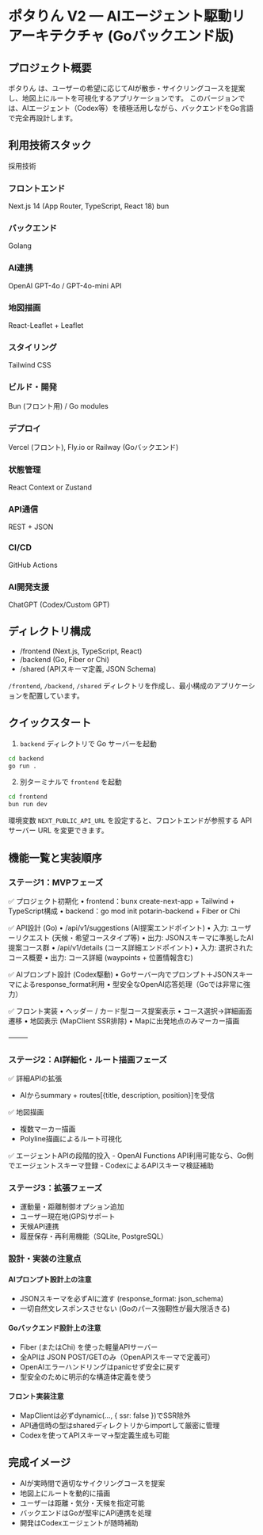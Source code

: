 # ポタりん V2 — AIエージェント駆動リアーキテクチャ (Goバックエンド版)

## プロジェクト概要

ポタりん は、ユーザーの希望に応じてAIが散歩・サイクリングコースを提案し、地図上にルートを可視化するアプリケーションです。
このバージョンでは、AIエージェント（Codex等）を積極活用しながら、バックエンドをGo言語で完全再設計します。

## 利用技術スタック

採用技術

### フロントエンド

Next.js 14 (App Router, TypeScript, React 18)
bun

### バックエンド

Golang

### AI連携

OpenAI GPT-4o / GPT-4o-mini API

### 地図描画

React-Leaflet + Leaflet

### スタイリング

Tailwind CSS

### ビルド・開発

Bun (フロント用) / Go modules

### デプロイ

Vercel (フロント), Fly.io or Railway (Goバックエンド)

### 状態管理

React Context or Zustand

### API通信

REST + JSON

### CI/CD

GitHub Actions

### AI開発支援

ChatGPT (Codex/Custom GPT)

## ディレクトリ構成

- /frontend (Next.js, TypeScript, React)
- /backend (Go, Fiber or Chi)
- /shared (APIスキーマ定義, JSON Schema)

`/frontend`, `/backend`, `/shared` ディレクトリを作成し、最小構成のアプリケーションを配置しています。

## クイックスタート

1. `backend` ディレクトリで Go サーバーを起動

```bash
cd backend
go run .
```

2. 別ターミナルで `frontend` を起動

```bash
cd frontend
bun run dev
```

環境変数 `NEXT_PUBLIC_API_URL` を設定すると、フロントエンドが参照する API サーバー URL を変更できます。

## 機能一覧と実装順序

### ステージ1：MVPフェーズ

✅ プロジェクト初期化
• frontend：bunx create-next-app + Tailwind + TypeScript構成
• backend：go mod init potarin-backend + Fiber or Chi

✅ API設計 (Go)
• /api/v1/suggestions (AI提案エンドポイント)
• 入力: ユーザーリクエスト (天候・希望コースタイプ等)
• 出力: JSONスキーマに準拠したAI提案コース群
• /api/v1/details (コース詳細エンドポイント)
• 入力: 選択されたコース概要
• 出力: コース詳細 (waypoints + 位置情報含む)

✅ AIプロンプト設計 (Codex駆動)
• Goサーバー内でプロンプト＋JSONスキーマによるresponse_format利用
• 型安全なOpenAI応答処理（Goでは非常に強力）

✅ フロント実装
• ヘッダー / カード型コース提案表示
• コース選択→詳細画面遷移
• 地図表示 (MapClient SSR排除)
• Mapに出発地点のみマーカー描画

⸻

### ステージ2：AI詳細化・ルート描画フェーズ

✅ 詳細APIの拡張

- AIからsummary + routes[{title, description, position}]を受信

✅ 地図描画

- 複数マーカー描画
- Polyline描画によるルート可視化

✅ エージェントAPIの段階的投入 - OpenAI Functions API利用可能なら、Go側でエージェントスキーマ登録 - CodexによるAPIスキーマ検証補助

### ステージ3：拡張フェーズ

- 運動量・距離制御オプション追加
- ユーザー現在地(GPS)サポート
- 天候API連携
- 履歴保存・再利用機能（SQLite, PostgreSQL）

### 設計・実装の注意点

#### AIプロンプト設計上の注意

- JSONスキーマを必ずAIに渡す (response_format: json_schema)
- 一切自然文レスポンスさせない (Goのパース強靭性が最大限活きる)

#### Goバックエンド設計上の注意

- Fiber (またはChi) を使った軽量APIサーバー
- 全APIは JSON POST/GETのみ（OpenAPIスキーマで定義可）
- OpenAIエラーハンドリングはpanicせず安全に戻す
- 型安全のために明示的な構造体定義を使う

#### フロント実装注意

- MapClientは必ずdynamic(..., { ssr: false })でSSR除外
- API通信時の型はsharedディレクトリからimportして厳密に管理
- Codexを使ってAPIスキーマ→型定義生成も可能

## 完成イメージ

- AIが実時間で適切なサイクリングコースを提案
- 地図上にルートを動的に描画
- ユーザーは距離・気分・天候を指定可能
- バックエンドはGoが堅牢にAPI連携を処理
- 開発はCodexエージェントが随時補助
